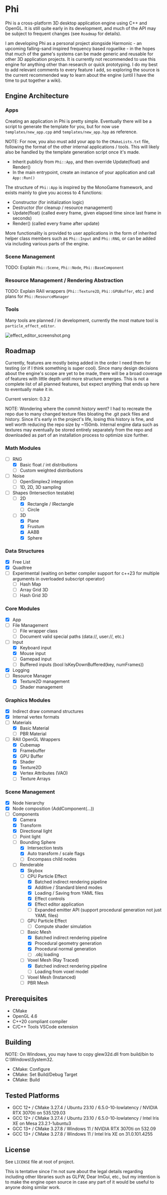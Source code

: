 # Phi

Phi is a cross-platform 3D desktop application engine using C++ and OpenGL. It is still quite early in its development, and much of the API may be subject to frequent changes (see `Roadmap` for details).

I am developing Phi as a personal project alongside Harmonic - an upcoming falling-sand inspired frequency based roguelike - in the hopes that much of the game's systems can be made generic and reusable for other 3D application projects. It is currently not recommended to use this engine for anything other than research or quick prototyping. I do my best to add relevant comments to every feature I add, so exploring the source is the current recommended way to learn about the engine (until I have the time to put together a wiki).

## Engine Architecture

### Apps

Creating an application in Phi is pretty simple. Eventually there will be a script to generate the template for you, but for now use `templates/new_app.cpp` and `templates/new_app.hpp` as reference.

NOTE: For now, you also must add your app to the `CMakeLists.txt` file, following the format of the other internal applications / tools. This will likely also be handled by the template generation script once it's made.

- Inherit publicly from `Phi::App`, and then override Update(float) and Render()
- In the main entrypoint, create an instance of your application and call `App::Run()`

The structure of `Phi::App` is inspired by the MonoGame framework, and exists mainly to give you access to 4 functions:

- Constructor (for initialization logic)
- Destructor (for cleanup / resource management)
- Update(float) (called every frame, given elapsed time since last frame in seconds)
- Render() (called every frame after update)

More functionality is provided to user applications in the form of inherited helper class members such as `Phi::Input` and `Phi::RNG`, or can be added via including various parts of the engine.

### Scene Management

TODO: Explain `Phi::Scene`, `Phi::Node`, `Phi::BaseComponent`

### Resource Management / Rendering Abstraction

TODO: Explain RAII wrappers (`Phi::Texture2D`, `Phi::GPUBuffer`, etc.) and plans for `Phi::ResourceManager`

### Tools

Many tools are planned / in development, currently the most mature tool is `particle_effect_editor`.

![effect_editor_screenshot.png](https://github.com/Chestnut45/phi/blob/main/screenshots/effect_editor_screenshot.png)

## Roadmap

Currently, features are mostly being added in the order I need them for testing (or if I think something is super cool). Since many design decisions about the engine's scope are yet to be made, there will be a broad coverage of features with little depth until more structure emerges. This is not a complete list of all planned features, but expect anything that ends up here to eventually make it in.

Current version: 0.3.2

NOTE: Wondering where the commit history went? I had to recreate the repo due to many changed texture files bloating the .git pack files and history. Since it's early in the project's life, losing this history is fine, and well worth reducing the repo size by ~150mb. Internal engine data such as textures may eventually be stored entirely separately from the repo and downloaded as part of an installation process to optimize size further.

### Math Modules
- [ ] RNG
    - [x] Basic float / int distributions
    - [ ] Custom weighted distributions
- [ ] Noise
    - [ ] OpenSimplex2 integration
    - [ ] 1D, 2D, 3D sampling
- [ ] Shapes (Intersection testable)
    - [ ] 2D
        - [x] Rectangle / IRectangle
        - [ ] Circle
    - [ ] 3D
        - [x] Plane
        - [x] Frustum
        - [x] AABB
        - [x] Sphere
### Data Structures
- [x] Free List
- [x] Quadtree
- [ ] Experimental (waiting on better compiler support for c++23 for multiple arguments in overloaded subscript operator)
    - [ ] Hash Map
    - [ ] Array Grid 3D
    - [ ] Hash Grid 3D
### Core Modules
- [x] App
- [ ] File Management
    - [ ] File wrapper class
    - [ ] Document valid special paths (data://, user://, etc.)
- [ ] Input
    - [x] Keyboard input
    - [x] Mouse input
    - [ ] Gamepad input
    - [ ] Buffered inputs (bool IsKeyDownBuffered(key, numFrames))
- [x] Logging
- [ ] Resource Manager
    - [x] Texture2D management
    - [ ] Shader management
### Graphics Modules
- [x] Indirect draw command structures
- [x] Internal vertex formats
- [ ] Materials
    - [x] Basic Material
    - [ ] PBR Material
- [ ] RAII OpenGL Wrappers
    - [x] Cubemap
    - [x] Framebuffer
    - [x] GPU Buffer
    - [x] Shader
    - [x] Texture2D
    - [x] Vertex Attributes (VAO)
    - [ ] Texture Arrays
### Scene Management
- [x] Node hierarchy
- [x] Node composition (AddComponent<T>(...))
- [ ] Components
    - [x] Camera
    - [x] Transform
    - [x] Directional light
    - [ ] Point light
    - [ ] Bounding Sphere
        - [x] Intersection tests
        - [x] Auto transform / scale flags
        - [ ] Encompass child nodes
    - [ ] Renderable
        - [x] Skybox
        - [ ] CPU Particle Effect
            - [x] Batched indirect rendering pipeline
            - [x] Additive / Standard blend modes
            - [x] Loading / Saving from YAML files
            - [x] Effect controls
            - [x] Effect editor application
            - [ ] Expanded emitter API (support procedural generation not just YAML files)
        - [ ] GPU Particle Effect
            - [ ] Compute shader simulation
        - [ ] Basic Mesh
            - [x] Batched indirect rendering pipeline
            - [x] Procedural geometry generation
            - [x] Procedural normal generation
            - [ ] .obj loading
        - [ ] Voxel Mesh (Ray Traced)
            - [x] Batched indirect rendering pipeline
            - [ ] Loading from voxel model
        - [ ] Voxel Mesh (Instanced)
        - [ ] PBR Mesh

## Prerequisites

- CMake
- OpenGL 4.6
- C++20 compliant compiler
- C/C++ Tools VSCode extension

## Building

NOTE: On Windows, you may have to copy glew32d.dll from build/bin to C:\Windows\System32.

- CMake: Configure
- CMake: Set Build/Debug Target
- CMake: Build

## Tested Platforms

- GCC 12+ / CMake 3.27.4 / Ubuntu 23.10 / 6.5.0-10-lowlatency / NVIDIA RTX 3070ti on 535.129.03
- GCC 12+ / CMake 3.27.4 / Ubuntu 23.10 / 6.5.0-10-lowlatency / Intel Iris XE on Mesa 23.2.1-1ubuntu3
- GCC 13+ / CMake 3.27.8 / Windows 11 / NVIDIA RTX 3070ti on 532.09
- GCC 13+ / CMake 3.27.8 / Windows 11 / Intel Iris XE on 31.0.101.4255

## License

See `LICENSE` file at root of project.

This is tentative since I'm not sure about the legal details regarding including other libraries such as GLFW, Dear ImGui, etc., but my intention is to make the engine open source in case any part of it would be useful to anyone doing similar work.
